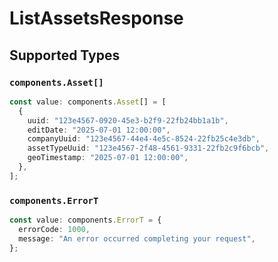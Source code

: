 # ListAssetsResponse


## Supported Types

### `components.Asset[]`

```typescript
const value: components.Asset[] = [
  {
    uuid: "123e4567-0920-45e3-b2f9-22fb24bb1a1b",
    editDate: "2025-07-01 12:00:00",
    companyUuid: "123e4567-44e4-4e5c-8524-22fb25c4e3db",
    assetTypeUuid: "123e4567-2f48-4561-9331-22fb2c9f6bcb",
    geoTimestamp: "2025-07-01 12:00:00",
  },
];
```

### `components.ErrorT`

```typescript
const value: components.ErrorT = {
  errorCode: 1000,
  message: "An error occurred completing your request",
};
```


